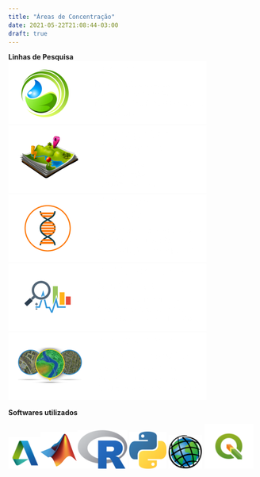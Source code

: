 ```yaml
---
title: "Áreas de Concentração"
date: 2021-05-22T21:08:44-03:00
draft: true
---  
```


**Linhas de Pesquisa**
![](Summary_eco_400.png)  
![](Summary_filogeo_400.png)  
![](Summary_gene_400.png)  
![](Summary_data_400.png)  
![](Summary_GIS_400.png)

**Softwares utilizados**  

[![](autodesk_peq.png)](https://www.autodesk.com.br/)[![](matlab_simples.png)](https://www.mathworks.com/)[![](R_100.png)](https://www.r-project.org/)    [![](phyton_75.png)](https://www.python.org/)   [![](ESRI_peq.png)](https://www.arcgis.com/index.html)  [![](QGis_150.png)](https://www.qgis.org/en/site/)

 








